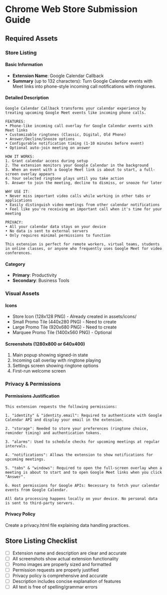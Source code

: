 # Chrome Web Store Submission Guide

## Required Assets

### Store Listing

#### Basic Information

- **Extension Name**: Google Calendar Callback
- **Summary** (up to 132 characters):
  Turn Google Calendar events with Meet links into phone-style incoming call notifications with ringtones.

#### Detailed Description

```text
Google Calendar Callback transforms your calendar experience by treating upcoming Google Meet events like incoming phone calls.

FEATURES:
• Phone-like incoming call overlay for Google Calendar events with Meet links
• Customizable ringtones (Classic, Digital, Old Phone)
• Answer/Decline/Snooze options
• Configurable notification timing (1-10 minutes before event)
• Optional auto-join meeting on answer

HOW IT WORKS:
1. Grant calendar access during setup
2. The extension monitors your Google Calendar in the background
3. When an event with a Google Meet link is about to start, a full-screen overlay appears
4. Your selected ringtone plays until you take action
5. Answer to join the meeting, decline to dismiss, or snooze for later

WHY USE IT:
• Never miss important video calls while working in other tabs or applications
• Easily distinguish video meetings from other calendar notifications
• Feel like you're receiving an important call when it's time for your meeting

PRIVACY:
• All your calendar data stays on your device
• No data is sent to external servers
• Only requires minimal permissions to function

This extension is perfect for remote workers, virtual teams, students in online classes, or anyone who frequently uses Google Meet for video conferences.
```

#### Category

- **Primary**: Productivity
- **Secondary**: Business Tools

### Visual Assets

#### Icons

- Store Icon (128x128 PNG) - Already created in assets/icons/
- Small Promo Tile (440x280 PNG) - Need to create
- Large Promo Tile (920x680 PNG) - Need to create
- Marquee Promo Tile (1400x560 PNG) - Optional

#### Screenshots (1280x800 or 640x400)

1. Main popup showing signed-in state
2. Incoming call overlay with ringtone playing
3. Settings screen showing ringtone options
4. First-run welcome screen

### Privacy & Permissions

#### Permissions Justification

```text
This extension requests the following permissions:

1. "identity" & "identity.email": Required to authenticate with Google Calendar API and display your email in the extension.

2. "storage": Needed to store your preferences (ringtone choice, reminder timing) and authentication tokens.

3. "alarms": Used to schedule checks for upcoming meetings at regular intervals.

4. "notifications": Allows the extension to show notifications for upcoming meetings.

5. "tabs" & "windows": Required to open the full-screen overlay when a meeting is about to start and to open Google Meet links when you click "Answer".

6. Host permissions for Google APIs: Necessary to fetch your calendar events from Google Calendar.

All data processing happens locally on your device. No personal data is sent to third-party servers.
```

#### Privacy Policy

Create a privacy.html file explaining data handling practices.

## Store Listing Checklist

- [ ] Extension name and description are clear and accurate
- [ ] All screenshots show actual extension functionality
- [ ] Promo images are properly sized and formatted
- [ ] Permission requests are properly justified
- [ ] Privacy policy is comprehensive and accurate
- [ ] Description includes concise explanation of features
- [ ] All text is free of spelling/grammar errors
